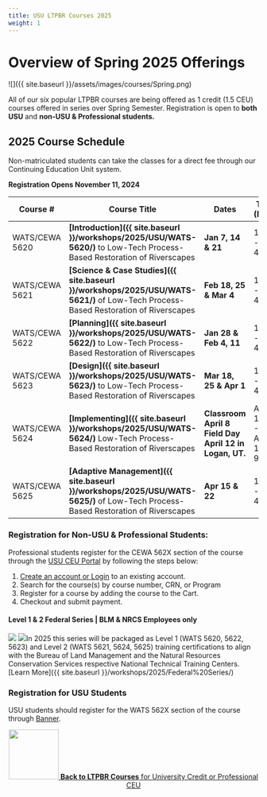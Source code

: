 ```yaml
---
title: USU LTPBR Courses 2025
weight: 1
---
```


# Overview of Spring 2025 Offerings

![]({{ site.baseurl }}/assets/images/courses/Spring.png)

All of our six popular LTPBR courses are being offered as 1 credit (1.5 CEU) courses offered in series over Spring Semester. Registration is open to **both USU** and **non-USU & Professional students.**

## 2025 Course Schedule

Non-matriculated students can take the classes for a direct fee through our Continuing Education Unit system. 

**Registration Opens November 11, 2024**

| Course #  | Course Title                                                 | Dates                  | Time (MST)  | Cost | Professional Registration                                           |
| --------- | ------------------------------------------------------------ | ---------------------- | ----------- | ---- | ------------------------------------------------------------ |
| WATS/CEWA 5620 | **[Introduction]({{ site.baseurl }}/workshops/2025/USU/WATS-5620/)** to Low-Tech Process-Based Restoration of Riverscapes | **Jan 7, 14 & 21**     | 1:30 - 4:15 | $315 | [Register](https://cpe.usu.edu/public/category/programArea.do?method=load&selectedProgramAreaId=1134103) |
| WATS/CEWA 5621 | **[Science & Case Studies]({{ site.baseurl }}/workshops/2025/USU/WATS-5621/)** of Low-Tech Process-Based Restoration of Riverscapes | **Feb 18, 25 & Mar 4** | 1:30 - 4:15 | $315 | [Register](https://cpe.usu.edu/public/category/programArea.do?method=load&selectedProgramAreaId=1134103) |
| WATS/CEWA 5622 | **[Planning]({{ site.baseurl }}/workshops/2025/USU/WATS-5622/)** to Low-Tech Process-Based Restoration of Riverscapes | **Jan 28 & Feb 4, 11** | 1:30 - 4:15 | $315 | [Register](https://cpe.usu.edu/public/category/programArea.do?method=load&selectedProgramAreaId=1134103) |
| WATS/CEWA 5623 | **[Design]({{ site.baseurl }}/workshops/2025/USU/WATS-5623/)** to Low-Tech Process-Based Restoration of Riverscapes | **Mar 18, 25 & Apr 1**                                       | 1:30 - 4:15                         | $315 | [Register](https://cpe.usu.edu/public/category/programArea.do?method=load&selectedProgramAreaId=1134103) |                                  
| WATS/CEWA 5624 | **[Implementing]({{ site.baseurl }}/workshops/2025/USU/WATS-5624/)** Low-Tech Process-Based Restoration of Riverscapes | **Classroom April 8** <br/>**Field Day April 12 in Logan, UT.** | Apr 9: 1:30 -3:30<br/>April 13: 9-5 | $415 | [Register](https://cpe.usu.edu/public/category/programArea.do?method=load&selectedProgramAreaId=1134103) |
| WATS/CEWA 5625 | **[Adaptive Management]({{ site.baseurl }}/workshops/2025/USU/WATS-5625/)** of Low-Tech Process-Based Restoration of Riverscapes | **Apr 15 & 22**                                              | 1:30 - 4:15 | $315 | [Register](https://cpe.usu.edu/public/category/programArea.do?method=load&selectedProgramAreaId=1134103) |



### Registration for Non-USU & Professional Students: 
Professional students register for the CEWA 562X section of the course through the [USU CEU Portal](https://cpe.usu.edu/) by following the steps below:

1.	[Create an account or Login](https://cpe.usu.edu/portal/logon.do?method=load) to an existing account.
2.	Search for the course(s) by course number, CRN, or Program
3.	Register for a course by adding the course to the Cart.
4.	Checkout and submit payment.

####  Level 1 & 2 Federal Series | BLM & NRCS Employees only
<a href="https://www.blm.gov/"><img class="float-left" src="{{ site.baseurl }}/assets/images/sponsors/blm.png"></a>   <a href="https://www.nrcs.usda.gov/wps/portal/nrcs/detailfull/national/programs/initiatives/?cid=steldevb1027671"><img class="float-left" src="{{ site.baseurl }}/assets/images/sponsors/usda-nrcs-logo_1_orig.png"></a>In 2025 this series  will be packaged as Level 1 (WATS 5620, 5622, 5623) and Level 2 (WATS 5621, 5624, 5625) training certifications to align with the Bureau of Land Management and the Natural Resources Conservation Services respective National Technical Training Centers. [Learn More]({{ site.baseurl }}/workshops/2025/Federal%20Series/)

### Registration for USU Students

USU students should register for the WATS 562X section of the course through [Banner](https://ss.banner.usu.edu/StudentRegistrationSsb/ssb/registration/registration). 





<div align="center">
<a class=" button hollow" href="{{ site.baseurl }}/workshops/uni.html#professional-continuing-education-units"><img width="100" src="{{ site.baseurl }}/assets/images/sponsors/USU.png">  <b> Back to  LTPBR Courses</b>  for University Credit or Professional CEU  <i class="fa fa-chevron-circle-left" aria-hidden="true"></i>
  </a>
</div>


<!--stackedit_data:
eyJoaXN0b3J5IjpbLTE5NTY2NzA3ODNdfQ==
-->